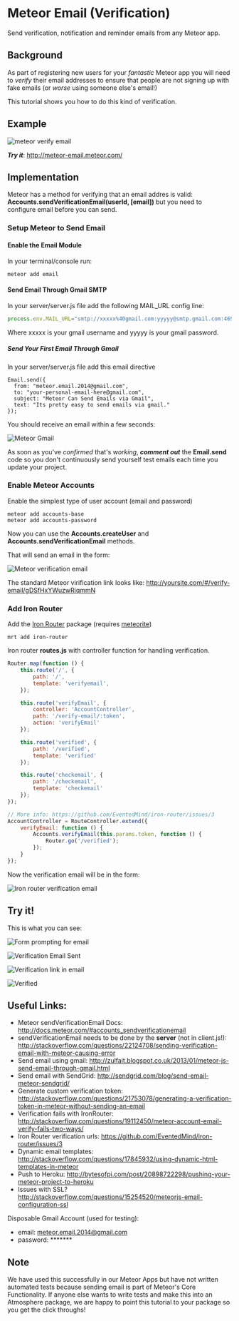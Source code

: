 Meteor Email (Verification)
============

Send verification, notification and reminder emails from any Meteor app.

## Background

As part of registering new users for your *fantastic* Meteor app you
will need to *verify* their email addresses to ensure that people
are not signing up with fake emails (or *worse* using someone else's email!)

This tutorial shows you how to do this kind of verification.

## Example

![meteor verify email](http://i.imgur.com/ffcxHQg.png)

***Try it***: http://meteor-email.meteor.com/


## Implementation

Meteor has a method for verifying that an email addres is valid: <br />
**Accounts.sendVerificationEmail(userId, [email])**
but you need to configure email before you can send.

### Setup Meteor to Send Email

#### Enable the Email Module

In your terminal/console run:

```
meteor add email
```

#### Send Email Through Gmail SMTP

In your server/server.js file add the following MAIL_URL config line:
```javascript
process.env.MAIL_URL="smtp://xxxxx%40gmail.com:yyyyy@smtp.gmail.com:465/";
```
Where xxxxx is your gmail username and yyyyy is your gmail password.

##### Send Your First Email Through Gmail

In your server/server.js file add this email directive
```
Email.send({
  from: "meteor.email.2014@gmail.com",
  to: "your-personal-email-here@gmail.com",
  subject: "Meteor Can Send Emails via Gmail",
  text: "Its pretty easy to send emails via gmail."
});
```

You should receive an email within a few seconds:

![Meteor Gmail](http://i.imgur.com/dB6DQyf.png)

As soon as you've *confirmed* that's *working*,
***comment out*** the **Email.send**
code so you don't continuously send yourself test emails each time you
update your project.


### Enable Meteor Accounts

Enable the simplest type of user account (email and password)

```
meteor add accounts-base
meteor add accounts-password
```

Now you can use the **Accounts.createUser**
and **Accounts.sendVerificationEmail** methods.

That will send an email in the form:

![Meteor verification email](http://i.imgur.com/BpUckrK.png)

The standard Meteor virification link looks like:
http://yoursite.com/#/verify-email/gDSfHxYWuzwRiqmmN


### Add Iron Router

Add the [Iron Router](https://github.com/EventedMind/iron-router) package
(requires [meteorite](https://github.com/oortcloud/meteorite))

```
mrt add iron-router
```

Iron router **routes.js** with controller function for handling verification.

```javascript
Router.map(function () {
    this.route('/', {
        path: '/',
        template: 'verifyemail',
    });

    this.route('verifyEmail', {
        controller: 'AccountController',
        path: '/verify-email/:token',
        action: 'verifyEmail'
    });

    this.route('verified', {
        path: '/verified',
        template: 'verified'
    });

    this.route('checkemail', {
        path: '/checkemail',
        template: 'checkemail'
    });
});

// More info: https://github.com/EventedMind/iron-router/issues/3
AccountController = RouteController.extend({
    verifyEmail: function () {
        Accounts.verifyEmail(this.params.token, function () {
            Router.go('/verified');
        });
    }
});
```

Now the verification email will be in the form:

![Iron router verification email](http://i.imgur.com/0ZVIOWl.png)

## Try it!

This is what you can see:

![Form prompting for email](http://i.imgur.com/ffcxHQg.png)

![Verification Email Sent](http://i.imgur.com/NRNP7ch.png)

![Verification link in email](http://i.imgur.com/UZmQKUO.png)

![Verified](http://i.imgur.com/Xr9qcag.png)

## Useful Links:

- Meteor sendVerificationEmail Docs: http://docs.meteor.com/#accounts_sendverificationemail
- sendVerificationEmail needs to be done by the **server** (not in client.js!): http://stackoverflow.com/questions/22124708/sending-verification-email-with-meteor-causing-error
- Send email using gmail: http://zulfait.blogspot.co.uk/2013/01/meteor-js-send-email-through-gmail.html
- Send email with SendGrid: http://sendgrid.com/blog/send-email-meteor-sendgrid/
- Generate custom verification token: http://stackoverflow.com/questions/21753078/generating-a-verification-token-in-meteor-without-sending-an-email
- Verification fails with IronRouter: http://stackoverflow.com/questions/19112450/meteor-account-email-verify-fails-two-ways/
- Iron Router verification urls: https://github.com/EventedMind/iron-router/issues/3
- Dynamic email templates: http://stackoverflow.com/questions/17845932/using-dynamic-html-templates-in-meteor
- Push to Heroku: http://bytesofpi.com/post/20898722298/pushing-your-meteor-project-to-heroku
- Issues with SSL? http://stackoverflow.com/questions/15254520/meteorjs-email-configuration-ssl


Disposable Gmail Account (used for testing):
- email: meteor.email.2014@gmail.com
- password: *******

## Note

We have used this successfully in our Meteor Apps but have not
written automated tests because sending email is part of Meteor's Core
Functionality. If anyone else wants to write tests and make this into
an Atmosphere package, we are happy to point this tutorial to your package
so you get the click throughs!
